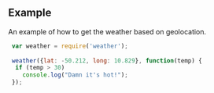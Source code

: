  ## Example ##
 An example of how to get the weather based on geolocation.
 
```javascript
 var weather = require('weather');
 
 weather({lat: -50.212, long: 10.829}, function(temp) {
  if (temp > 30)
    console.log("Damn it's hot!");
 });
 ```